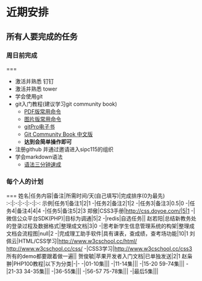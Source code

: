 # 近期安排

## 所有人要完成的任务

###  周日前完成

===

* 激活并熟悉 钉钉
* 激活并熟悉 tower
* 学会使用git
* git入门教程(建议学习git community book)
    * [PDF版常用命令](./source/Git_Cheat_Sheet.pdf)
    * [图片版常用命令]( ./source/Git_Cheat_Sheet.jpg)
    * [gitPro电子书](./source/gitPro.pdf)
    * [Git Community Book 中文版](http://gitbook.liuhui998.com/index.html)
    * **达到会简单操作即可**
* 注册github 并通过邀请进入sipc115的组织
* 学会markdown语法
    * [语法三分钟速成](https://gitcafe.com/GitCafe/Help/wiki/Markdown-%E8%AF%AD%E6%B3%95%E9%80%9F%E6%9F%A5%E8%A1%A8#wiki)

### 每个人的计划

===
姓名|任务内容|备注|所需时间/天(自己填写)|完成排序(0为最先)
:-:|:-:|:-:|:-:|:-:
示例|任务1|备注1|2|1
-|任务2|备注2|1|2
-|任务3|备注3|0.5|0
-|任务4|备注4|4|4
-|任务5|备注5|2|3
郑傲|CSS3手册|http://css.doyoe.com/|5|1
-|微信公众平台SDK(PHP)|目标为调通|5|2
-|redis|自选任务||
赵若阳|总结新教务处的登录过程及数据格式|整理成文档|3|0
-|思考新学生信息管理系统的构架|整理成文档会流程图|null|2
-|完成理工助手软件|具有课表，查成绩，查考场功能|10|1
刘佩云|HTML/CSS学习|http://www.w3cschool.cc/html/<br>http://www.w3cschool.cc/css/
-|CSS3学习|http://www.w3cschool.cc/css3<br>所有的demo都要跟着做一遍||
贺俊毓|苹果开发者入门文档|已单独发送|2|1
赵枭翀|PHP100教程|以下为分类|-|-
-|01-10集|||
-|11-14集|||
-|15-20 59-74集|||
-|21-33 34-35集|||
-|36-55集|||
-|56-57 75-78集|||
-|最后5集|||
